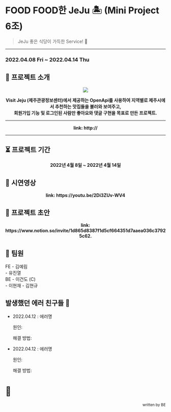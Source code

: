 # FOOD FOOD한 JeJu 🏝 (Mini Project 6조)

> JeJu 좋은 식당이 가득한 Service! 🍊
---
### 2022.04.08 Fri ~ 2022.04.14 Thu


## 👋 프로젝트 소개
<p align="center"><img src=https://ifh.cc/g/CW0w4g.png></p>
  
  <div align=center><strong>
Visit Jeju (제주관광정보센터)에서 제공하는 OpenApi를 사용하여 지역별로 제주시에서 추천하는 맛집들을 불러와 보여주고,<br>
회원가입 기능 및 로그인된 사람만 좋아요와 댓글 구현을 목표로 만든 프로젝트. 
  <hr> link: http:// </hr>
  </strong></div>
  <hr></hr>
  
  
## ⏳ 프로젝트 기간
  <div align=center><strong>2022년 4월 8일 ~ 2022년 4월 14일 </strong></div>
  
  
## 🎥 시연영상
<div align=center><strong> link: https://youtu.be/2Di3ZUv-WV4</strong></div>

  
## 🌱 프로젝트 초안
<div align=center><strong> link: https://www.notion.so/invite/1d865d8387f1d5cf664351d7aaea036c37925c62.</strong></div>


## 👫 팀원
FE  - 김예림   
    - 유진열       
BE  - 이건도 (C)  
    - 이현재 
    - 김현규 

## 발생했던 에러 친구들 🌝
* 2022.04.12 : 에러명

  원인:

  해결 방법:

* 2022.04.12 : 에러명

  원인:

  해결 방법:


# 🚩
<div align=right><small>written by BE</small></div>
